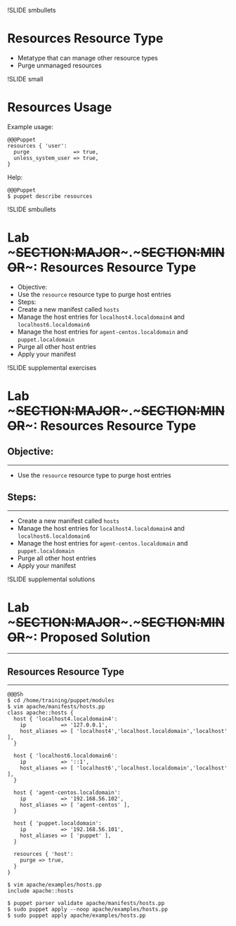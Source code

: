 !SLIDE smbullets
# Resources Resource Type 

* Metatype that can manage other resource types
* Purge unmanaged resources


!SLIDE small
# Resources Usage

Example usage:

    @@@Puppet
    resources { 'user':
      purge              => true,
      unless_system_user => true,
    }

Help:

    @@@Puppet
    $ puppet describe resources


!SLIDE smbullets
# Lab ~~~SECTION:MAJOR~~~.~~~SECTION:MINOR~~~: Resources Resource Type

* Objective:
 * Use the `resource` resource type to purge host entries
* Steps:
 * Create a new manifest called `hosts`
 * Manage the host entries for `localhost4.localdomain4` and `localhost6.localdomain6`
 * Manage the host entries for `agent-centos.localdomain` and `puppet.localdomain`
 * Purge all other host entries
 * Apply your manifest


!SLIDE supplemental exercises
# Lab ~~~SECTION:MAJOR~~~.~~~SECTION:MINOR~~~: Resources Resource Type

## Objective:

****

* Use the `resource` resource type to purge host entries

## Steps:

****

* Create a new manifest called `hosts`
* Manage the host entries for `localhost4.localdomain4` and `localhost6.localdomain6`
* Manage the host entries for `agent-centos.localdomain` and `puppet.localdomain`
* Purge all other host entries
* Apply your manifest


!SLIDE supplemental solutions
# Lab ~~~SECTION:MAJOR~~~.~~~SECTION:MINOR~~~: Proposed Solution

****

## Resources Resource Type

****

    @@@Sh
    $ cd /home/training/puppet/modules
    $ vim apache/manifests/hosts.pp
    class apache::hosts {
      host { 'localhost4.localdomain4':
        ip           => '127.0.0.1',
        host_aliases => [ 'localhost4','localhost.localdomain','localhost' ],
      }
    
      host { 'localhost6.localdomain6':
        ip           => '::1',
        host_aliases => [ 'localhost6','localhost.localdomain','localhost' ],
      }
    
      host { 'agent-centos.localdomain':
        ip           => '192.168.56.102',
        host_aliases => [ 'agent-centos' ],
      }
    
      host { 'puppet.localdomain':
        ip           => '192.168.56.101',
        host_aliases => [ 'puppet' ],
      }
    
      resources { 'host':
        purge => true,
      }
    }

    $ vim apache/examples/hosts.pp
    include apache::hosts

    $ puppet parser validate apache/manifests/hosts.pp
    $ sudo puppet apply --noop apache/examples/hosts.pp
    $ sudo puppet apply apache/examples/hosts.pp
